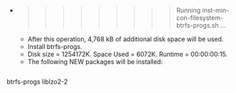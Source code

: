 * >>>>>>>>> Running inst-min-con-filesystem-btrfs-progs.sh ...
  * After this operation, 4,768 kB of additional disk space will be used.
  * Install btrfs-progs.
  * Disk size = 1254172K. Space Used = 6072K. Runtime = 00:00:00:15.
  * The following NEW packages will be installed:
  ```bash
btrfs-progs liblzo2-2
  ```
